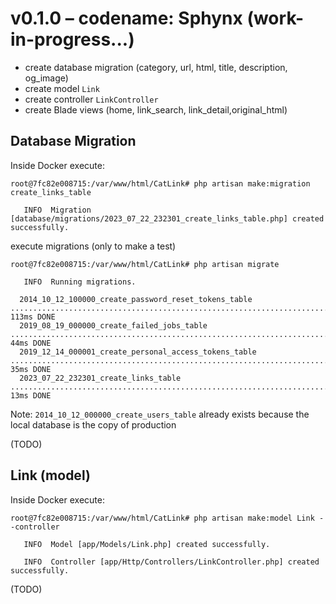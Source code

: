# v0.1.0 – codename: Sphynx (work-in-progress...)

- create database migration (category, url, html, title, description, og_image)
- create model `Link`
- create controller `LinkController`
- create Blade views (home, link_search, link_detail,original_html) 

## Database Migration

Inside Docker execute:

```
root@7fc82e008715:/var/www/html/CatLink# php artisan make:migration create_links_table

   INFO  Migration [database/migrations/2023_07_22_232301_create_links_table.php] created successfully.
```

execute migrations (only to make a test)

```
root@7fc82e008715:/var/www/html/CatLink# php artisan migrate

   INFO  Running migrations.  

  2014_10_12_100000_create_password_reset_tokens_table ......................................................................... 113ms DONE
  2019_08_19_000000_create_failed_jobs_table .................................................................................... 44ms DONE
  2019_12_14_000001_create_personal_access_tokens_table ......................................................................... 35ms DONE
  2023_07_22_232301_create_links_table .......................................................................................... 13ms DONE
```

Note: `2014_10_12_000000_create_users_table` already exists because the local database is the copy of production

(TODO)

## Link (model)

Inside Docker execute:

```
root@7fc82e008715:/var/www/html/CatLink# php artisan make:model Link --controller

   INFO  Model [app/Models/Link.php] created successfully.  

   INFO  Controller [app/Http/Controllers/LinkController.php] created successfully.
```

(TODO)
